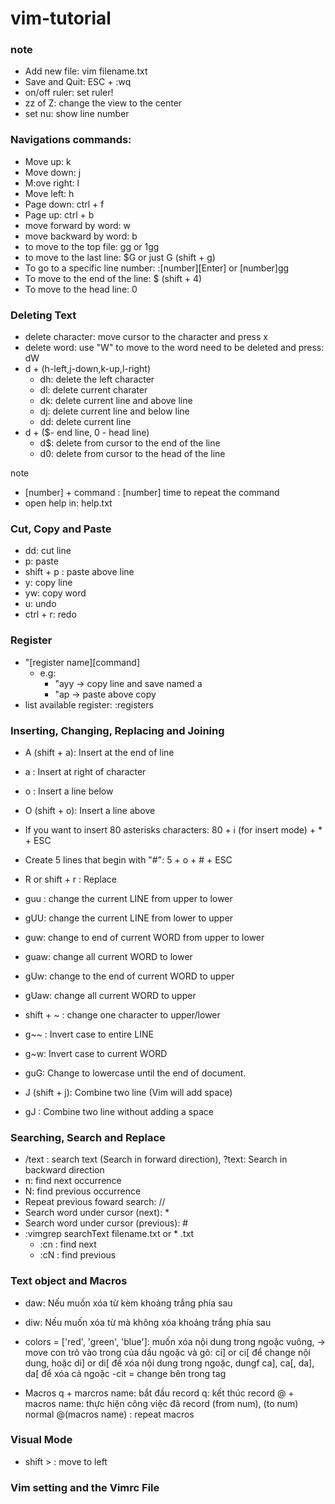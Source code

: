 # vim-tutorial
### note
- Add new file: vim filename.txt
- Save and Quit: ESC + :wq
- on/off ruler: set ruler!
- zz of Z: change the view to the center
- set nu: show line number
### Navigations commands:
- Move up: k
- Move down: j
- M:ove right: l
- Move left: h
- Page down: ctrl + f
- Page up: ctrl + b
- move forward by word: w
- move backward by word: b
- to move to the top file: gg or 1gg
- to move to the last line: $G or just G (shift + g)
- To go to a specific line number: :[number][Enter] or [number]gg
- To move to the end of the line: $ (shift + 4)
- To move to the head line: 0
### Deleting Text
- delete character: move cursor to the character and press x
- delete word: use "W" to move to the word need to be deleted and press: dW
- d + (h-left,j-down,k-up,l-right)
  + dh: delete the left character
  + dl: delete current charater
  + dk: delete current line and above line
  + dj: delete current line and below line
  + dd: delete current line
- d + ($- end line, 0 - head line)
  + d$: delete from cursor to the end of the line
  + d0: delete from cursor to the head of the line

note
- [number] + command : [number] time to repeat the command
- open help in: help.txt

### Cut, Copy and Paste
- dd: cut line
- p: paste
- shift + p : paste above line
- y: copy line
- yw: copy word
- u: undo
- ctrl + r: redo
### Register
- "[register name][command]
   - e.g:
	 + "ayy -> copy line and save named a
	 + "ap -> paste above copy 
- list available register: :registers

### Inserting, Changing, Replacing and Joining
- A (shift + a): Insert at the end of line
- a : Insert at right of character
- o : Insert a line below
- O (shift + o): Insert a line above
- If you want to insert 80 asterisks characters: 80 + i (for insert mode) + * + ESC
- Create 5 lines that begin with "#": 5 + o + # + ESC
- R or shift + r : Replace
- guu : change the current LINE from upper to lower
- gUU: change the current LINE from lower to upper
- guw: change to end of current WORD from upper to lower
- guaw: change all current WORD to lower
- gUw: change to the end of current WORD to upper
- gUaw: change all current WORD to upper

- shift + ~ : change one character to upper/lower
- g~~ : Invert case to entire LINE
- g~w: Invert case to current WORD
- guG: Change to lowercase until the end of document.

- J (shift + j): Combine two line (Vim will add space)
- gJ : Combine two line without adding a space

### Searching, Search and Replace
- /text : search text (Search in forward direction), ?text: Search in backward direction
- n: find next occurrence
- N: find previous occurrence
- Repeat previous foward search: //
- Search word under cursor (next): * 
- Search word under cursor (previous): #
- :vimgrep searchText filename.txt or * .txt
   + :cn : find next
   + :cN : find previous

### Text object and Macros
- daw: Nếu muốn xóa từ kèm khoảng trắng phía sau
- diw: Nếu muốn xóa từ mà không xóa khoảng trắng phía sau
- colors = ['red', 'green', 'blue']: muốn xóa nội dung trong ngoặc vuông, -> move con trỏ vào trong của dấu ngoặc và gõ: ci] or ci[ để change nội dung, hoặc di] or di[ để xóa nội dung trong ngoặc, dungf ca], ca[, da], da[ để xóa cả ngoặc
-cit = change bên trong tag

- Macros
q + marcros name: bắt đầu record
q: kết thúc record
@ + macros name: thực hiện công việc đã record
(from num), (to num) normal @(macros name) : repeat macros 
### Visual Mode
- shift > : move to left
### Vim setting and the Vimrc File



